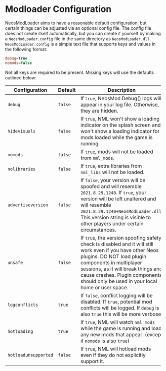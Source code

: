 # Modloader Configuration

NeosModLoader aims to have a reasonable default configuration, but certain things can be adjusted via an optional config file. The config file does not create itself automatically, but you can create it yourself by making a `NeosModLoader.config` file in the same directory as `NeosModLoader.dll`. `NeosModLoader.config` is a simple text file that supports keys and values in the following format:

```ini
debug=true
nomods=false
```

Not all keys are required to be present. Missing keys will use the defaults outlined below:

| Configuration        | Default | Description |
| -------------------- | ------- | ----------- |
| `debug`              | `false` | If `true`, NeosMod.Debug() logs will appear in your log file. Otherwise, they are hidden. |
| `hidevisuals`        | `false` | If `true`, NML won't show a loading indicator on the splash screen and won't show a loading indicator for mods loaded while the game is running. |
| `nomods`             | `false` | If `true`, mods will not be loaded from `nml_mods`. |
| `nolibraries`        | `false` | If `true`, extra libraries from `nml_libs` will not be loaded. |
| `advertiseversion`   | `false` | If `false`, your version will be spoofed and will resemble `2021.8.29.1240`. If `true`, your version will be left unaltered and will resemble `2021.8.29.1240+NeosModLoader.dll`. This version string is visible to other players under certain circumstances. |
| `unsafe`             | `false` | If `true`, the version spoofing safety check is disabled and it will still work even if you have other Neos plugins. DO NOT load plugin components in multiplayer sessions, as it will break things and cause crashes. Plugin components should only be used in your local home or user space. |
| `logconflicts`       | `true`  | If `false`, conflict logging will be disabled. If `true`, potential mod conflicts will be logged. If `debug` is also `true` this will be more verbose. |
| `hotloading`         | `true`  | If `true`, NML will watch `nml_mods` while the game is running and load any new mods that appear. (except if `nomods` is also `true`) |
| `hotloadunsupported` | `false` | If `true`, NML will hotload mods even if they do not explicitly support it. |
